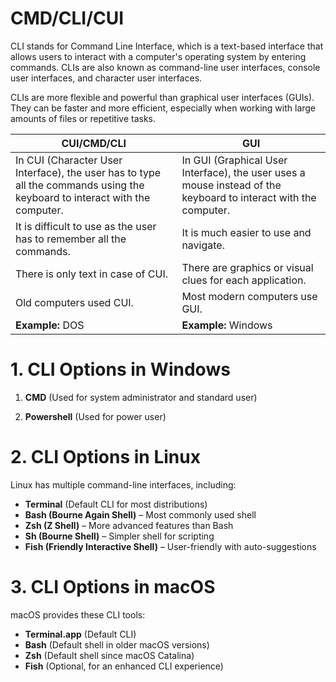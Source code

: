# CMD/CLI/CUI

CLI stands for Command Line Interface, which is a text-based interface that allows users to interact with a computer's operating system by entering commands. CLIs are also known as command-line user interfaces, console user interfaces, and character user interfaces.

CLIs are more flexible and powerful than graphical user interfaces (GUIs). They can be faster and more efficient, especially when working with large amounts of files or repetitive tasks.

| **CUI/CMD/CLI**                                                                                                            | **GUI**                                                                                                         |
| -------------------------------------------------------------------------------------------------------------------------- | --------------------------------------------------------------------------------------------------------------- |
| In CUI (Character User Interface), the user has to type all the commands using the keyboard to interact with the computer. | In GUI (Graphical User Interface), the user uses a mouse instead of the keyboard to interact with the computer. |
| It is difficult to use as the user has to remember all the commands.                                                       | It is much easier to use and navigate.                                                                          |
| There is only text in case of CUI.                                                                                         | There are graphics or visual clues for each application.                                                        |
| Old computers used CUI.                                                                                                    | Most modern computers use GUI.                                                                                  |
| **Example:** DOS                                                                                                           | **Example:** Windows                                                                                            |

# **1. CLI Options in Windows**

1. **CMD** (Used for system administrator and standard user)

2. **Powershell** (Used for power user)

# **2. CLI Options in Linux**

Linux has multiple command-line interfaces, including:

- **Terminal** (Default CLI for most distributions)
- **Bash (Bourne Again Shell)** – Most commonly used shell
- **Zsh (Z Shell)** – More advanced features than Bash
- **Sh (Bourne Shell)** – Simpler shell for scripting
- **Fish (Friendly Interactive Shell)** – User-friendly with auto-suggestions

# **3. CLI Options in macOS**

macOS provides these CLI tools:

- **Terminal.app** (Default CLI)
- **Bash** (Default shell in older macOS versions)
- **Zsh** (Default shell since macOS Catalina)
- **Fish** (Optional, for an enhanced CLI experience)
